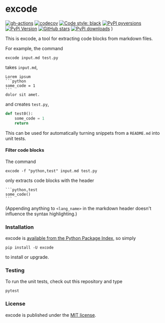 # excode

[![gh-actions](https://img.shields.io/github/workflow/status/nschloe/excode/ci?style=flat-square)](https://github.com/nschloe/excode/actions?query=workflow%3Aci)
[![codecov](https://img.shields.io/codecov/c/github/nschloe/excode.svg?style=flat-square)](https://codecov.io/gh/nschloe/excode)
[![Code style: black](https://img.shields.io/badge/code%20style-black-000000.svg?style=flat-square)](https://github.com/psf/black)
[![PyPI pyversions](https://img.shields.io/pypi/pyversions/excode.svg?style=flat-square)](https://pypi.org/pypi/excode/)
[![PyPi Version](https://img.shields.io/pypi/v/excode.svg?style=flat-square)](https://pypi.org/project/excode)
[![GitHub stars](https://img.shields.io/github/stars/nschloe/excode.svg?style=flat-square&logo=github&label=Stars&logoColor=white)](https://github.com/nschloe/excode)
[![PyPi downloads](https://img.shields.io/pypi/dm/excode.svg?style=flat-square)](https://pypistats.org/packages/excode)
)

This is excode, a tool for extracting code blocks from markdown files.

For example, the command
```
excode input.md test.py
```
takes `input.md`,
````
Lorem ipsum
```python
some_code = 1
```
dolor sit amet.
````
and creates `test.py`,
```python
def test0():
    some_code = 1
    return
```
This can be used for automatically turning snippets from
a `README.md` into unit tests.

#### Filter code blocks

The command
```
excode -f "python,test" input.md test.py
```
only extracts code blocks with the header
````
```python,test
some_code()
```
````
(Appending anything to `<lang_name>` in the markdown header doesn't influence
the syntax highlighting.)

### Installation

excode is [available from the Python Package
Index](https://pypi.python.org/pypi/excode/), so simply
```
pip install -U excode
```
to install or upgrade.

### Testing

To run the unit tests, check out this repository and type
```
pytest
```

### License

excode is published under the [MIT license](https://en.wikipedia.org/wiki/MIT_License).
